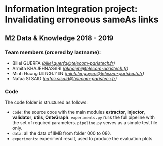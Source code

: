# Information Integration project: Invalidating erroneous sameAs links
## M2 Data & Knowledge 2018 - 2019

### Team members (ordered by lastname):
- Billel GUERFA             *(billel.guerfa@telecom-paristech.fr)*
- Armita KHAJEHNASSIRI      *(akhajeh@telecom-paristech.fr)*
- Minh Huong LE NGUYEN      *(minh.lenguyen@telecom-paristech.fr)*
- Nafaa SI SAID             *(nafaa.sisaid@telecom-paristech.fr)*

### Code
The code folder is structured as follows:

- `code`: the source code with the main modules **extractor**, 
**injector**, **validator**, **utils**, **OntoGraph**. `experiments.py` runs 
the full pipeline with the set of required parameters. `pipeline.py` serves as 
a simple test file only.
- `data`: all the data of IIMB from folder 000 to 080.
- `experiments`: experiment result, used to produce the evaluation plots
 